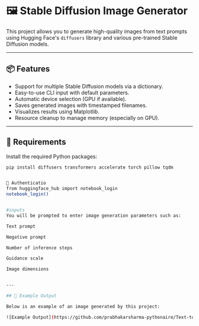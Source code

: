 # 🖼️ Stable Diffusion Image Generator

This project allows you to generate high-quality images from text prompts using Hugging Face's `diffusers` library and various pre-trained Stable Diffusion models.

---

## 📦 Features

- Support for multiple Stable Diffusion models via a dictionary.
- Easy-to-use CLI input with default parameters.
- Automatic device selection (GPU if available).
- Saves generated images with timestamped filenames.
- Visualizes results using Matplotlib.
- Resource cleanup to manage memory (especially on GPU).

---

## 🔧 Requirements

Install the required Python packages:

```bash
pip install diffusers transformers accelerate torch pillow tqdm


🔐 Authenticatio
from huggingface_hub import notebook_login
notebook_login()


#inputs
You will be prompted to enter image generation parameters such as:

Text prompt

Negative prompt

Number of inference steps

Guidance scale

Image dimensions


---

## 📸 Example Output

Below is an example of an image generated by this project:

![Example Output](https://github.com/prabhakarsharma-pythonaire/Text-to-Image/raw/main/Screenshot%202025-05-07%20030723.png)

